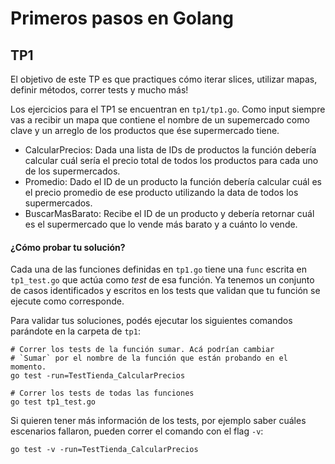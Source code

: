 # Primeros pasos en Golang

## TP1
El objetivo de este TP es que practiques cómo iterar slices, utilizar mapas, definir métodos, correr tests y mucho más!

Los ejercicios para el TP1 se encuentran en `tp1/tp1.go`. Como input siempre vas a recibir un mapa que contiene el nombre de un supemercado como clave y un arreglo de los productos que ése supermercado tiene.

* CalcularPrecios: Dada una lista de IDs de productos la función debería calcular cuál sería el precio total de todos los productos para cada uno de los supermercados.
* Promedio: Dado el ID de un producto la función debería calcular cuál es el precio promedio de ese producto utilizando la data de todos los supermercados.
* BuscarMasBarato: Recibe el ID de un producto y debería retornar cuál es el supermercado que lo vende más barato y a cuánto lo vende.

#### ¿Cómo probar tu solución?
Cada una de las funciones definidas en `tp1.go` tiene una `func` escrita en `tp1_test.go` que actúa como *test* de esa función. Ya tenemos un conjunto de casos identificados y escritos en los tests que validan que tu función se ejecute como corresponde.  

Para validar tus soluciones, podés ejecutar los siguientes comandos parándote en la carpeta de `tp1`:

```
# Correr los tests de la función sumar. Acá podrían cambiar
# `Sumar` por el nombre de la función que están probando en el momento.
go test -run=TestTienda_CalcularPrecios

# Correr los tests de todas las funciones
go test tp1_test.go
```

Si quieren tener más información de los tests, por ejemplo saber cuáles escenarios fallaron, pueden correr el comando con el flag `-v`:
```
go test -v -run=TestTienda_CalcularPrecios
```
